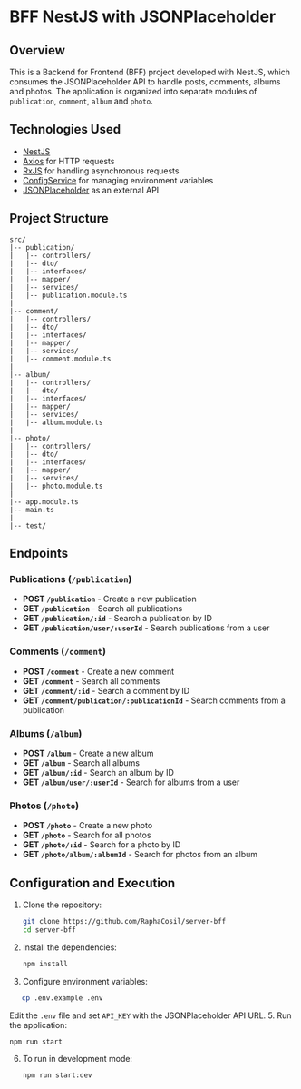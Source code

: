 # BFF NestJS with JSONPlaceholder

## Overview
This is a Backend for Frontend (BFF) project developed with NestJS, which consumes the JSONPlaceholder API to handle posts, comments, albums and photos. The application is organized into separate modules of `publication`, `comment`, `album` and `photo`.

## Technologies Used
- [NestJS](https://nestjs.com/)
- [Axios](https://github.com/axios/axios) for HTTP requests
- [RxJS](https://rxjs.dev/) for handling asynchronous requests
- [ConfigService](https://docs.nestjs.com/techniques/configuration) for managing environment variables
- [JSONPlaceholder](https://jsonplaceholder.typicode.com/) as an external API

## Project Structure
```
src/
|-- publication/
|   |-- controllers/        
|   |-- dto/                
|   |-- interfaces/        
|   |-- mapper/             
|   |-- services/          
|   |-- publication.module.ts
|
|-- comment/
|   |-- controllers/       
|   |-- dto/                
|   |-- interfaces/       
|   |-- mapper/             
|   |-- services/          
|   |-- comment.module.ts  
|
|-- album/
|   |-- controllers/       
|   |-- dto/               
|   |-- interfaces/        
|   |-- mapper/            
|   |-- services/         
|   |-- album.module.ts   
|
|-- photo/
|   |-- controllers/       
|   |-- dto/               
|   |-- interfaces/        
|   |-- mapper/            
|   |-- services/         
|   |-- photo.module.ts   
|
|-- app.module.ts           
|-- main.ts                
|
|-- test/  
```

## Endpoints

### Publications (`/publication`)
- **POST `/publication`** - Create a new publication
- **GET `/publication`** - Search all publications
- **GET `/publication/:id`** - Search a publication by ID
- **GET `/publication/user/:userId`** - Search publications from a user

### Comments (`/comment`)
- **POST `/comment`** - Create a new comment
- **GET `/comment`** - Search all comments
- **GET `/comment/:id`** - Search a comment by ID
- **GET `/comment/publication/:publicationId`** - Search comments from a publication

### Albums (`/album`)
- **POST `/album`** - Create a new album
- **GET `/album`** - Search all albums
- **GET `/album/:id`** - Search an album by ID
- **GET `/album/user/:userId`** - Search for albums from a user

### Photos (`/photo`)
- **POST `/photo`** - Create a new photo
- **GET `/photo`** - Search for all photos
- **GET `/photo/:id`** - Search for a photo by ID
- **GET `/photo/album/:albumId`** - Search for photos from an album

## Configuration and Execution
1. Clone the repository:
   ```sh
   git clone https://github.com/RaphaCosil/server-bff
   cd server-bff
   ```
2. Install the dependencies:
   ```sh
   npm install
   ```
3. Configure environment variables:
```sh
   cp .env.example .env
   ```
Edit the `.env` file and set `API_KEY` with the JSONPlaceholder API URL.
5. Run the application:
   ```sh
   npm run start
   ```
6. To run in development mode:
   ```sh
   npm run start:dev
   ```
